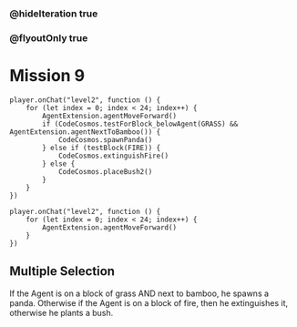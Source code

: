 ### @hideIteration true
### @flyoutOnly true
# Mission 9

```blocks
player.onChat("level2", function () {
    for (let index = 0; index < 24; index++) {
        AgentExtension.agentMoveForward()
        if (CodeCosmos.testForBlock_belowAgent(GRASS) && AgentExtension.agentNextToBamboo()) {
            CodeCosmos.spawnPanda()
        } else if (testBlock(FIRE)) {
            CodeCosmos.extinguishFire()
        } else {
            CodeCosmos.placeBush2()
        }
    }
})
```

```template
player.onChat("level2", function () {
    for (let index = 0; index < 24; index++) {
        AgentExtension.agentMoveForward()
    }
})
```

## Multiple Selection
If the Agent is on a block of grass AND next to bamboo, he spawns a panda. Otherwise if the Agent is on a block of fire, then he extinguishes it, otherwise he plants a bush.